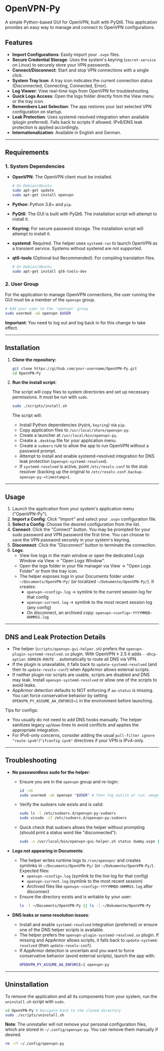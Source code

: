 # OpenVPN-Py

A simple Python-based GUI for OpenVPN, built with PyQt6. This application provides an easy way to manage and connect to OpenVPN configurations.

## Features

- **Import Configurations**: Easily import your `.ovpn` files.
- **Secure Credential Storage**: Uses the system's keyring (`secret-service` on Linux) to securely store your VPN passwords.
- **Connect/Disconnect**: Start and stop VPN connections with a single click.
- **System Tray Icon**: A tray icon indicates the current connection status (Disconnected, Connecting, Connected, Error).
- **Log Viewer**: View real-time logs from OpenVPN for troubleshooting.
- **Quick Logs Access**: Open the logs folder directly from the View menu or the tray icon.
- **Remembers Last Selection**: The app restores your last selected VPN configuration on startup.
- **Leak Protection**: Uses systemd-resolved integration when available (plugin preferred). Falls back to scripts if allowed. IPv6/DNS leak protection is applied accordingly.
- **Internationalization**: Available in English and German.

---

## Requirements

### 1. System Dependencies

- **OpenVPN**: The OpenVPN client must be installed.

  ```bash
  # On Debian/Ubuntu
  sudo apt-get update
  sudo apt-get install openvpn
  ```

- **Python**: Python 3.8+ and `pip`.
- **PyQt6**: The GUI is built with PyQt6. The installation script will attempt to install it.
- **Keyring**: For secure password storage. The installation script will attempt to install it.
- **systemd**: Required. The helper uses `systemd-run` to launch OpenVPN as a transient service. Systems without systemd are not supported.
- **qt6-tools** (Optional but Recommended): For compiling translation files.

  ```bash
  # On Debian/Ubuntu
  sudo apt-get install qt6-tools-dev
  ```

### 2. User Group

For the application to manage OpenVPN connections, the user running the GUI must be a member of the `openvpn` group.

```bash
# Add your user to the 'openvpn' group
sudo usermod -aG openvpn $USER
```

**Important**: You need to log out and log back in for this change to take effect.

---

## Installation

1. **Clone the repository:**

   ```bash
   git clone https://github.com/your-username/OpenVPN-Py.git
   cd OpenVPN-Py
   ```

2. **Run the install script:**

   The script will copy files to system directories and set up necessary permissions. It must be run with `sudo`.

   ```bash
   sudo ./scripts/install.sh
   ```

   The script will:

   - Install Python dependencies (`PyQt6`, `keyring`) via `pip`.
   - Copy application files to `/usr/local/share/openvpn-py`.
   - Create a launcher at `/usr/local/bin/openvpn-py`.
   - Create a `.desktop` file for your application menu.
   - Create a `sudoers` rule to allow the app to run OpenVPN without a password prompt.
   - Attempt to install and enable systemd-resolved integration for DNS leak protection (`openvpn-systemd-resolved`).
   - If `systemd-resolved` is active, point `/etc/resolv.conf` to the stub resolver (backing up the original to `/etc/resolv.conf.backup-openvpn-py-<timestamp>`).

---

## Usage

1. Launch the application from your system's application menu ("OpenVPN-Py").
2. **Import a Config**: Click "Import" and select your `.ovpn` configuration file.
3. **Select a Config**: Choose the desired configuration from the list.
4. **Connect**: Click the "Connect" button. You may be prompted for your sudo password and VPN password the first time. You can choose to save the VPN password securely in your system's keyring.
5. **Disconnect**: Click the "Disconnect" button to terminate the connection.
6. **Logs**:
   - View live logs in the main window or open the dedicated Logs Window via View → "Open Logs Window".
   - Open the logs folder in your file manager via View → "Open Logs Folder" or from the tray icon.
   - The helper exposes logs in your Documents folder under `~/Documents/OpenVPN-Py/` (or localized `~/Dokumente/OpenVPN-Py/`). It creates:
     - `openvpn-<config>.log` → symlink to the current session log for that config
     - `openvpn-current.log` → symlink to the most recent session log (any config)
     - On disconnect, an archived copy: `openvpn-<config>-YYYYMMDD-HHMMSS.log`

---

## DNS and Leak Protection Details

- The helper (`scripts/openvpn-gui-helper.sh`) prefers the `openvpn-plugin-systemd-resolved.so` plugin. With OpenVPN ≥ 2.5 it adds `--dhcp-option DOMAIN-ROUTE .` automatically to route all DNS via VPN.
- If the plugin is unavailable, it falls back to `update-systemd-resolved` (and then to `update-resolv-conf`) when AppArmor allows external scripts.
- If neither plugin nor scripts are usable, scripts are disabled and DNS may leak. Install `openvpn-systemd-resolved` or allow one of the scripts to avoid leaks.
- AppArmor detection defaults to NOT enforcing if `aa-status` is missing. You can force conservative behavior by setting `OPENVPN_PY_ASSUME_AA_ENFORCE=1` in the environment before launching.

Tips for configs:
- You usually do not need to add DNS hooks manually. The helper sanitizes legacy `up`/`down` lines to avoid conflicts and applies the appropriate integration.
- For IPv6-only concerns, consider adding the usual `pull-filter ignore "route-ipv6"`/`"ifconfig-ipv6"` directives if your VPN is IPv4-only.

---

## Troubleshooting

- **No passwordless sudo for the helper**:
  - Ensure you are in the `openvpn` group and re-login:
    ```bash
    id -nG
    sudo usermod -aG openvpn "$USER" # then log out/in or run: newgrp openvpn
    ```
  - Verify the sudoers rule exists and is valid:
    ```bash
    sudo ls -l /etc/sudoers.d/openvpn-py-sudoers
    sudo visudo -cf /etc/sudoers.d/openvpn-py-sudoers
    ```
  - Quick check that sudoers allows the helper without prompting (should print a status word like "disconnected"):
    ```bash
    sudo -n /usr/local/bin/openvpn-gui-helper.sh status dummy.ovpn || echo "helper not allowed by sudoers"
    ```

- **Logs not appearing in Documents**:
  - The helper writes runtime logs to `/run/openvpn/` and creates symlinks in `~/Documents/OpenVPN-Py/` (or `~/Dokumente/OpenVPN-Py/`). Expected files:
    - `openvpn-<config>.log` (symlink to the live log for that config)
    - `openvpn-current.log` (symlink to the most recent session)
    - Archived files like `openvpn-<config>-YYYYMMDD-HHMMSS.log` after disconnect
  - Ensure the directory exists and is writable by your user:
    ```bash
    ls -l ~/Documents/OpenVPN-Py || ls -l ~/Dokumente/OpenVPN-Py
    ```

- **DNS leaks or name resolution issues**:
  - Install and enable `systemd-resolved` integration (preferred) or ensure one of the DNS helper scripts is available.
  - The helper prefers the `openvpn-plugin-systemd-resolved.so` plugin. If missing and AppArmor allows scripts, it falls back to `update-systemd-resolved` (then `update-resolv-conf`).
  - If AppArmor detection is uncertain and you want to force conservative behavior (avoid external scripts), launch the app with:
    ```bash
    OPENVPN_PY_ASSUME_AA_ENFORCE=1 openvpn-py
    ```

---

## Uninstallation

To remove the application and all its components from your system, run the `uninstall.sh` script with `sudo`.

```bash
cd OpenVPN-Py # Navigate back to the cloned directory
sudo ./scripts/uninstall.sh
```

**Note**: The uninstaller will not remove your personal configuration files, which are stored in `~/.config/openvpn-py`. You can remove them manually if desired.

```bash
rm -rf ~/.config/openvpn-py